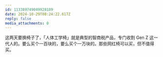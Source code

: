 ```yaml
---
id: 113389749049928189
date: 2024-10-29T08:24:22.617Z
reply: false
media_attachments: 0
---
```


这两天要换椅子了，「人体工学椅」就是典型的智商税产品，专门收割 Gen Z 这一代人的。要么买个一百块的，要么买个一万块的。那些网红椅可以买，但不值得买。

